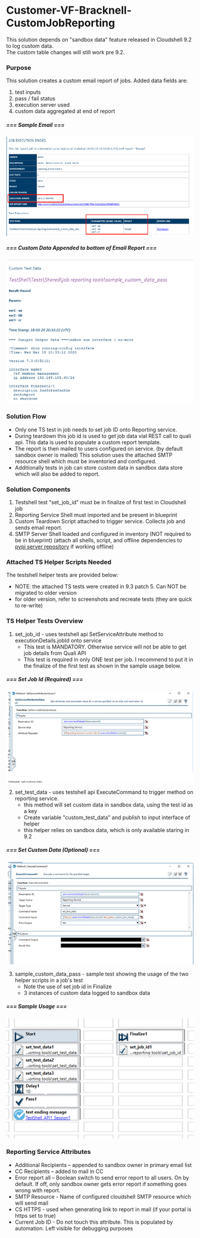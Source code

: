 # Customer-VF-Bracknell-CustomJobReporting

This solution depends on "sandbox data" feature released in Cloudshell 9.2 to log custom data. \
The custom table changes will still work pre 9.2.

### Purpose
This solution creates a custom email report of jobs. Added data fields are:
 1. test inputs
 2. pass / fail status
 3. execution server used
 4. custom data aggregated at end of report
 
##### === Sample Email ===
 ![Reporting Sample Mail](images/custom_report_sample.png?raw=true "Custom Report Sample")
 
##### === Custom Data Appended to bottom of Email Report ===
 ![Reporting Sample Mail](images/custom_data_sample.png?raw=true "Custom Data Sample")


### Solution Flow
-   Only one TS test in job needs to set job ID onto Reporting service. 
-   During teardown this job id is used to get job data vial REST call to quali api. This data is used to populate a custom report template.
-   The report is then mailed to users configured on service. (by default sandbox owner is mailed) This solution uses the attached SMTP resource shell which must be inventoried and configured.
-   Additionally tests in job can store custom data in sandbox data store which will also be added to report.

### Solution Components
1. Testshell test "set_job_id" must be in finalize of first test in Cloudshell job
2. Reporting Service Shell must imported and be present in blueprint
3. Custom Teardown Script attached to trigger service. Collects job and sends email report.
4. SMTP Server Shell loaded and configured in inventory (NOT required to be in blueprint)
(attach all shells, script, and offline dependencies to [pypi server repository]() if working offline)

### Attached TS Helper Scripts Needed
The testshell helper tests are provided below: 
-   NOTE: the attached TS tests were created in 9.3 patch 5. Can NOT be migrated to older version
-   for older version, refer to screenshots and recreate tests (they are quick to re-write)

### TS Helper Tests Overview
1. set_job_id - uses testshell api SetServiceAttribute method to executionDetails.jobId onto service
    - This test is MANDATORY. Otherwise service will not be able to get job details from Quali API
    - This test is required in only ONE test per job. I recommend to put it in the finalize of the first test as shown in the sample usage below.

##### === Set Job Id (Required) ===
 ![Reporting Sample Mail](images/set_job_id.png?raw=true "Set Job Id")
 
2. set_test_data - uses testshell api ExecuteCommand to trigger method on reporting service.
    - this method will set custom data in sandbox data, using the test id as a key
    - Create variable "custom_test_data" and publish to input interface of helper
    - this helper relies on sandbox data, which is only available staring in 9.2

 ##### === Set Custom Data (Optional) ===
 ![Reporting Sample Mail](images/set_custom_data.png?raw=true "Set Custom Data")
 
3. sample_custom_data_pass - sample test showing the usage of the two helper scripts in a job's test
    - Note the use of set job id in Finalize
    - 3 instances of custom data logged to sandbox data

##### === Sample Usage ===
 ![Reporting Sample Mail](images/sample_usage.png?raw=true "Sample Usage")
 
 ### Reporting Service Attributes
-	Additional Recipients – appended to sandbox owner in primary email list
-	CC Recipients – added to mail in CC
-	Error report all – Boolean switch to send error report to all users. On by default. If off, only sandbox owner gets error report if something goes wrong with report.
-   SMTP Resource - Name of configured cloudshell SMTP resource which will send mail
-   CS HTTPS - used when generating link to report in mail (if your portal is https set to true)
-  Current Job ID - Do not touch this attribute. This is populated by automation. Left visible for debugging purposes
